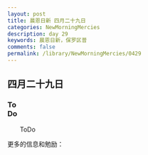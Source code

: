 ```yaml
---
layout: post
title: 晨恩日新 四月二十九日
categories: NewMorningMercies
description: day 29
keywords: 晨恩日新，保罗区普
comments: false
permalink: /library/NewMorningMercies/0429
---
```


## 四月二十九日

### To <br> Do


&emsp;&emsp;ToDo

更多的信息和勉励：[]()